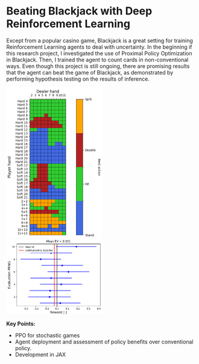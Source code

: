 # Beating Blackjack with Deep Reinforcement Learning

Except from a popular casino game, Blackjack is a great setting for training Reinforcement Learning agents to deal with uncertainty. In the beginning if this research project, I investigated the use of Proximal Policy Optimization in Blackjack. Then, I trained the agent to count cards in non-conventional ways. Even though this project is still ongoing, there are promising results that the agent can beat the game of Blackjack, as demonstrated by performing hypothesis testing on the results of inference.

<img src="../assets/blackjack_policy.png" alt="blackjack_policy" height="400"/>
<img src="../assets/blackjack_hypothesis.png" alt="blackjack_hypothesis" height="200"/>


**Key Points:**
- PPO for stochastic games
- Agent deployment and assessment of policy benefits over conventional policy. 
- Development in JAX